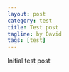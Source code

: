 ```yaml
---		
layout: post
category: test
title: Test post
tagline: by David
tags: [test]
---
```

Initial test post